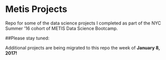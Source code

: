 # Metis Projects

Repo for some of the data science projects I completed as part of the NYC Summer '16 cohort of METIS Data Science Bootcamp.

##Please stay tuned:

Additional projects are being migrated to this repo the week of **January 8, 2017!**
